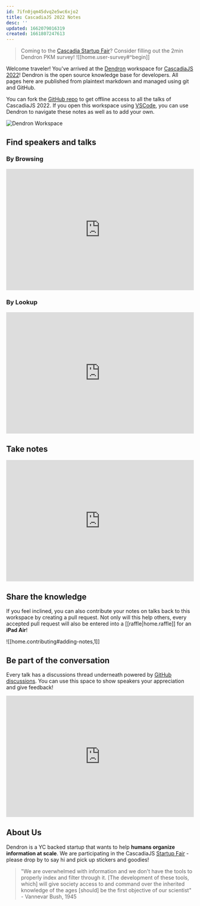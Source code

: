 ```yaml
---
id: 7ifn0jqm45dvq2e5wc6xjo2
title: CascadiaJS 2022 Notes
desc: ''
updated: 1662079016319
created: 1661807247613
---
```


> Coming to the [Cascadia Startup Fair](https://2022.cascadiajs.com/conference/startup-fair)? Consider filling out the 2min Dendron PKM survey!
![[home.user-survey#^begin]]

Welcome traveler! You've arrived at the [Dendron](https://www.dendron.so/) workspace for [CascadiaJS 2022](https://2022.cascadiajs.com/)! Dendron is the open source knowledge base for developers. All pages here are published from plaintext markdown and managed using git and GitHub.

You can fork the [GitHub repo](https://github.com/dendronhq/cascadia-js-2022) to get offline access to all the talks of CascadiaJS 2022. 
If you open this workspace using [VSCode](https://code.visualstudio.com/), you can use Dendron to navigate these notes as well as to add your own. 

![Dendron Workspace](https://ik.imagekit.io/fpjzhqpv1/Fullscreen_8_29_22__6_01_PM_-rO3FY3p9.png?ik-sdk-version=javascript-1.4.3&updatedAt=1661821303348)


## Find speakers and talks

### By Browsing

<div style="position: relative; padding-bottom: 64.5933014354067%; height: 0;"><iframe src="https://www.loom.com/embed/b9b0e77e4c204550852fd372d3d9e0af" frameborder="0" webkitallowfullscreen mozallowfullscreen allowfullscreen style="position: absolute; top: 0; left: 0; width: 100%; height: 100%;"></iframe></div>

### By Lookup

<div style="position: relative; padding-bottom: 64.5933014354067%; height: 0;"><iframe src="https://www.loom.com/embed/fa72444c2925431fb3e98971356fa590" frameborder="0" webkitallowfullscreen mozallowfullscreen allowfullscreen style="position: absolute; top: 0; left: 0; width: 100%; height: 100%;"></iframe></div>

## Take notes

<div style="position: relative; padding-bottom: 64.5933014354067%; height: 0;"><iframe src="https://www.loom.com/embed/2ba14ecbbf9543b8a0866c3aaf55e1fb" frameborder="0" webkitallowfullscreen mozallowfullscreen allowfullscreen style="position: absolute; top: 0; left: 0; width: 100%; height: 100%;"></iframe></div>

## Share the knowledge

If you feel inclined, you can also contribute your notes on talks back to this workspace by creating a pull request. Not only will this help others, every accepted pull request will also be entered into a [[raffle|home.raffle]] for an **iPad Air**!

![[home.contributing#adding-notes,1]]

## Be part of the conversation

Every talk has a discussions thread underneath powered by [GitHub discussions](https://giscus.app/). You can use this space to show speakers your appreciation and give feedback!

<div style="position: relative; padding-bottom: 64.5933014354067%; height: 0;"><iframe src="https://www.loom.com/embed/192095840b604cf8a2e79c78b1899572" frameborder="0" webkitallowfullscreen mozallowfullscreen allowfullscreen style="position: absolute; top: 0; left: 0; width: 100%; height: 100%;"></iframe></div>

## About Us
Dendron is a YC backed startup that wants to help **humans organize information at scale**.  We are participating in the CascadiaJS [Startup Fair](https://2022.cascadiajs.com/conference/startup-fair#dendron) - please drop by to say hi and pick up stickers and goodies!

> "We are overwhelmed with information and we don't have the tools to properly index and filter through it. [The development of these tools, which] will give society access to and command over the inherited knowledge of the ages [should] be the first objective of our scientist" - Vannevar Bush, 1945

